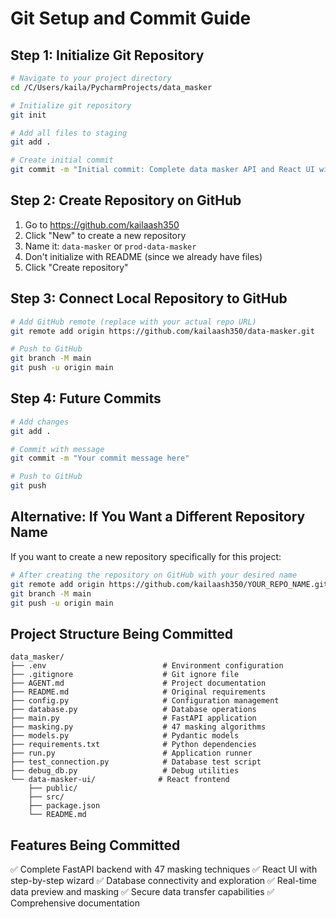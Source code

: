 # Git Setup and Commit Guide

## Step 1: Initialize Git Repository

```bash
# Navigate to your project directory
cd /C/Users/kaila/PycharmProjects/data_masker

# Initialize git repository
git init

# Add all files to staging
git add .

# Create initial commit
git commit -m "Initial commit: Complete data masker API and React UI with 47 masking techniques"
```

## Step 2: Create Repository on GitHub

1. Go to https://github.com/kailaash350
2. Click "New" to create a new repository
3. Name it: `data-masker` or `prod-data-masker`
4. Don't initialize with README (since we already have files)
5. Click "Create repository"

## Step 3: Connect Local Repository to GitHub

```bash
# Add GitHub remote (replace with your actual repo URL)
git remote add origin https://github.com/kailaash350/data-masker.git

# Push to GitHub
git branch -M main
git push -u origin main
```

## Step 4: Future Commits

```bash
# Add changes
git add .

# Commit with message
git commit -m "Your commit message here"

# Push to GitHub
git push
```

## Alternative: If You Want a Different Repository Name

If you want to create a new repository specifically for this project:

```bash
# After creating the repository on GitHub with your desired name
git remote add origin https://github.com/kailaash350/YOUR_REPO_NAME.git
git branch -M main
git push -u origin main
```

## Project Structure Being Committed

```
data_masker/
├── .env                          # Environment configuration
├── .gitignore                    # Git ignore file
├── AGENT.md                      # Project documentation
├── README.md                     # Original requirements
├── config.py                     # Configuration management
├── database.py                   # Database operations
├── main.py                       # FastAPI application
├── masking.py                    # 47 masking algorithms
├── models.py                     # Pydantic models
├── requirements.txt              # Python dependencies
├── run.py                        # Application runner
├── test_connection.py            # Database test script
├── debug_db.py                   # Debug utilities
└── data-masker-ui/              # React frontend
    ├── public/
    ├── src/
    ├── package.json
    └── README.md
```

## Features Being Committed

✅ Complete FastAPI backend with 47 masking techniques
✅ React UI with step-by-step wizard
✅ Database connectivity and exploration
✅ Real-time data preview and masking
✅ Secure data transfer capabilities
✅ Comprehensive documentation
